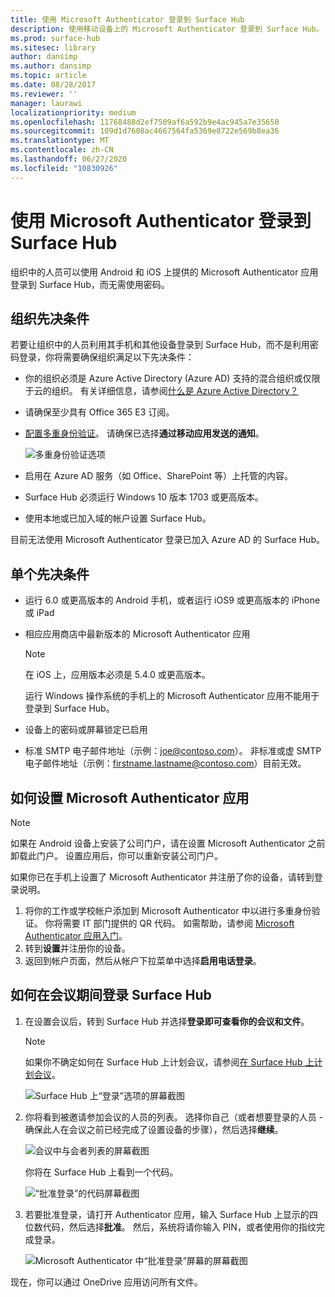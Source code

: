 ```yaml
---
title: 使用 Microsoft Authenticator 登录到 Surface Hub
description: 使用移动设备上的 Microsoft Authenticator 登录到 Surface Hub。
ms.prod: surface-hub
ms.sitesec: library
author: dansimp
ms.author: dansimp
ms.topic: article
ms.date: 08/28/2017
ms.reviewer: ''
manager: laurawi
localizationpriority: medium
ms.openlocfilehash: 11768488d2ef7509af6a592b9e4ac945a7e35650
ms.sourcegitcommit: 109d1d7608ac4667564fa5369e8722e569b8ea36
ms.translationtype: MT
ms.contentlocale: zh-CN
ms.lasthandoff: 06/27/2020
ms.locfileid: "10830926"
---
```

# 使用 Microsoft Authenticator 登录到 Surface Hub

组织中的人员可以使用 Android 和 iOS 上提供的 Microsoft Authenticator 应用登录到 Surface Hub，而无需使用密码。

## 组织先决条件

若要让组织中的人员利用其手机和其他设备登录到 Surface Hub，而不是利用密码登录，你将需要确保组织满足以下先决条件： 

- 你的组织必须是 Azure Active Directory (Azure AD) 支持的混合组织或仅限于云的组织。 有关详细信息，请参阅[什么是 Azure Active Directory？](https://docs.microsoft.com/azure/active-directory/active-directory-whatis)

- 请确保至少具有 Office 365 E3 订阅。 

- [配置多重身份验证](https://docs.microsoft.com/azure/active-directory/authentication/howto-mfa-mfasettings)。 请确保已选择**通过移动应用发送的通知**。 

    ![多重身份验证选项](images/mfa-options.png)

- 启用在 Azure AD 服务（如 Office、SharePoint 等）上托管的内容。 

- Surface Hub 必须运行 Windows 10 版本 1703 或更高版本。

- 使用本地或已加入域的帐户设置 Surface Hub。

目前无法使用 Microsoft Authenticator 登录已加入 Azure AD 的 Surface Hub。

## 单个先决条件

- 运行 6.0 或更高版本的 Android 手机，或者运行 iOS9 或更高版本的 iPhone 或 iPad 

- 相应应用商店中最新版本的 Microsoft Authenticator 应用

    >[!NOTE]
    >在 iOS 上，应用版本必须是 5.4.0 或更高版本。
    >
    >运行 Windows 操作系统的手机上的 Microsoft Authenticator 应用不能用于登录到 Surface Hub。

- 设备上的密码或屏幕锁定已启用

- 标准 SMTP 电子邮件地址（示例：joe@contoso.com）。 非标准或虚 SMTP 电子邮件地址（示例：firstname.lastname@contoso.com）目前无效。

## 如何设置 Microsoft Authenticator 应用

>[!NOTE]
>如果在 Android 设备上安装了公司门户，请在设置 Microsoft Authenticator 之前卸载此门户。 设置应用后，你可以重新安装公司门户。
>
>如果你已在手机上设置了 Microsoft Authenticator 并注册了你的设备，请转到登录说明。

1. 将你的工作或学校帐户添加到 Microsoft Authenticator 中以进行多重身份验证。 你将需要 IT 部门提供的 QR 代码。 如需帮助，请参阅 [Microsoft Authenticator 应用入门](https://docs.microsoft.com/azure/multi-factor-authentication/end-user/microsoft-authenticator-app-how-to)。
2. 转到**设置**并注册你的设备。
3. 返回到帐户页面，然后从帐户下拉菜单中选择**启用电话登录**。

## 如何在会议期间登录 Surface Hub

1. 在设置会议后，转到 Surface Hub 并选择**登录即可查看你的会议和文件**。

    >[!NOTE]
    >如果你不确定如何在 Surface Hub 上计划会议，请参阅[在 Surface Hub 上计划会议](https://support.microsoft.com/help/17325/surfacehub-schedulemeeting)。

    ![Surface Hub 上“登录”选项的屏幕截图](images/sign-in.png)

2. 你将看到被邀请参加会议的人员的列表。 选择你自己（或者想要登录的人员 - 确保此人在会议之前已经完成了设置设备的步骤），然后选择**继续**。

    ![会议中与会者列表的屏幕截图](images/attendees.png)

    你将在 Surface Hub 上看到一个代码。

    ![“批准登录”的代码屏幕截图](images/approve-signin.png)

3. 若要批准登录，请打开 Authenticator 应用，输入 Surface Hub 上显示的四位数代码，然后选择**批准**。 然后，系统将请你输入 PIN，或者使用你的指纹完成登录。 

    ![Microsoft Authenticator 中“批准登录”屏幕的屏幕截图](images/approve-signin2.png)

现在，你可以通过 OneDrive 应用访问所有文件。